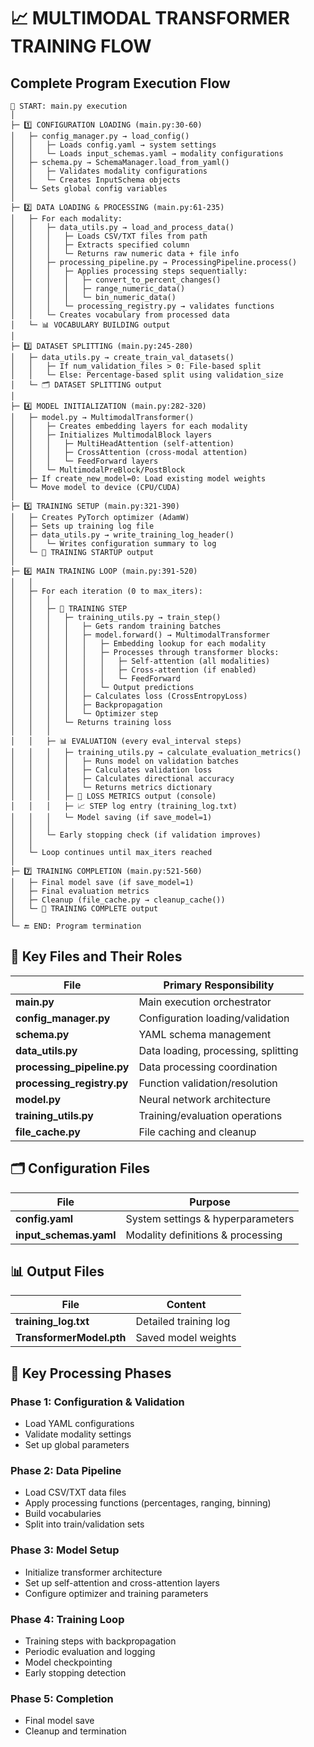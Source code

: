 # 📈 MULTIMODAL TRANSFORMER TRAINING FLOW

## Complete Program Execution Flow

```
🏁 START: main.py execution
│
├─ 1️⃣ CONFIGURATION LOADING (main.py:30-60)
│   ├─ config_manager.py → load_config()
│   │   ├─ Loads config.yaml → system settings
│   │   └─ Loads input_schemas.yaml → modality configurations
│   ├─ schema.py → SchemaManager.load_from_yaml()
│   │   ├─ Validates modality configurations
│   │   └─ Creates InputSchema objects
│   └─ Sets global config variables
│
├─ 2️⃣ DATA LOADING & PROCESSING (main.py:61-235)
│   ├─ For each modality:
│   │   ├─ data_utils.py → load_and_process_data()
│   │   │   ├─ Loads CSV/TXT files from path
│   │   │   ├─ Extracts specified column
│   │   │   └─ Returns raw numeric data + file info
│   │   ├─ processing_pipeline.py → ProcessingPipeline.process()
│   │   │   ├─ Applies processing steps sequentially:
│   │   │   │   ├─ convert_to_percent_changes()
│   │   │   │   ├─ range_numeric_data()
│   │   │   │   └─ bin_numeric_data()
│   │   │   └─ processing_registry.py → validates functions
│   │   └─ Creates vocabulary from processed data
│   └─ 📊 VOCABULARY BUILDING output
│
├─ 3️⃣ DATASET SPLITTING (main.py:245-280)
│   ├─ data_utils.py → create_train_val_datasets()
│   │   ├─ If num_validation_files > 0: File-based split
│   │   └─ Else: Percentage-based split using validation_size
│   └─ 🗂️ DATASET SPLITTING output
│
├─ 4️⃣ MODEL INITIALIZATION (main.py:282-320)
│   ├─ model.py → MultimodalTransformer()
│   │   ├─ Creates embedding layers for each modality
│   │   ├─ Initializes MultimodalBlock layers
│   │   │   ├─ MultiHeadAttention (self-attention)
│   │   │   ├─ CrossAttention (cross-modal attention)
│   │   │   └─ FeedForward layers
│   │   └─ MultimodalPreBlock/PostBlock
│   ├─ If create_new_model=0: Load existing model weights
│   └─ Move model to device (CPU/CUDA)
│
├─ 5️⃣ TRAINING SETUP (main.py:321-390)
│   ├─ Creates PyTorch optimizer (AdamW)
│   ├─ Sets up training log file
│   ├─ data_utils.py → write_training_log_header()
│   │   └─ Writes configuration summary to log
│   └─ 🚀 TRAINING STARTUP output
│
├─ 6️⃣ MAIN TRAINING LOOP (main.py:391-520)
│   │
│   ├─ For each iteration (0 to max_iters):
│   │   │
│   │   ├─ 🔄 TRAINING STEP
│   │   │   ├─ training_utils.py → train_step()
│   │   │   │   ├─ Gets random training batches
│   │   │   │   ├─ model.forward() → MultimodalTransformer
│   │   │   │   │   ├─ Embedding lookup for each modality
│   │   │   │   │   ├─ Processes through transformer blocks:
│   │   │   │   │   │   ├─ Self-attention (all modalities)
│   │   │   │   │   │   ├─ Cross-attention (if enabled)
│   │   │   │   │   │   └─ FeedForward
│   │   │   │   │   └─ Output predictions
│   │   │   │   ├─ Calculates loss (CrossEntropyLoss)
│   │   │   │   ├─ Backpropagation
│   │   │   │   └─ Optimizer step
│   │   │   └─ Returns training loss
│   │   │
│   │   ├─ 📊 EVALUATION (every eval_interval steps)
│   │   │   ├─ training_utils.py → calculate_evaluation_metrics()
│   │   │   │   ├─ Runs model on validation batches
│   │   │   │   ├─ Calculates validation loss
│   │   │   │   ├─ Calculates directional accuracy
│   │   │   │   └─ Returns metrics dictionary
│   │   │   ├─ 🎯 LOSS METRICS output (console)
│   │   │   ├─ 📈 STEP log entry (training_log.txt)
│   │   │   └─ Model saving (if save_model=1)
│   │   │
│   │   └─ Early stopping check (if validation improves)
│   │
│   └─ Loop continues until max_iters reached
│
├─ 7️⃣ TRAINING COMPLETION (main.py:521-560)
│   ├─ Final model save (if save_model=1)
│   ├─ Final evaluation metrics
│   ├─ Cleanup (file_cache.py → cleanup_cache())
│   └─ 🏁 TRAINING COMPLETE output
│
└─ 🔚 END: Program termination
```

## 📁 Key Files and Their Roles

| File | Primary Responsibility |
|------|----------------------|
| **main.py** | Main execution orchestrator |
| **config_manager.py** | Configuration loading/validation |
| **schema.py** | YAML schema management |
| **data_utils.py** | Data loading, processing, splitting |
| **processing_pipeline.py** | Data processing coordination |
| **processing_registry.py** | Function validation/resolution |
| **model.py** | Neural network architecture |
| **training_utils.py** | Training/evaluation operations |
| **file_cache.py** | File caching and cleanup |

## 🗂️ Configuration Files

| File | Purpose |
|------|---------|
| **config.yaml** | System settings & hyperparameters |
| **input_schemas.yaml** | Modality definitions & processing |

## 📊 Output Files

| File | Content |
|------|---------|
| **training_log.txt** | Detailed training log |
| **TransformerModel.pth** | Saved model weights |

## 🔄 Key Processing Phases

### Phase 1: Configuration & Validation
- Load YAML configurations
- Validate modality settings
- Set up global parameters

### Phase 2: Data Pipeline
- Load CSV/TXT data files
- Apply processing functions (percentages, ranging, binning)
- Build vocabularies
- Split into train/validation sets

### Phase 3: Model Setup
- Initialize transformer architecture
- Set up self-attention and cross-attention layers
- Configure optimizer and training parameters

### Phase 4: Training Loop
- Training steps with backpropagation
- Periodic evaluation and logging
- Model checkpointing
- Early stopping detection

### Phase 5: Completion
- Final model save
- Cleanup and termination